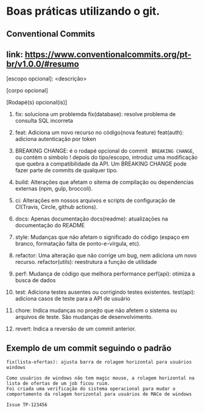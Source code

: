 # Boas práticas utilizando o git.

## Conventional Commits
link: https://www.conventionalcommits.org/pt-br/v1.0.0/#resumo
---

<tipo> [escopo opcional]: <descrição>

[corpo opcional]

[Rodapé(s) opcional(is)]

1. fix: soluciona um problemda
fix(database): resolve problema de consulta SQL incorreta

2. feat: Adiciona um novo recurso no código(nova feature)
feat(auth): adiciona autenticação por token

3. BREAKING CHANGE: é o rodapé opcional do commit ``` BREAKING CHANGE```,  ou
contém o símbolo ! depois do tipo/escopo, introduz uma modificação que quebra a compatibilidade da API. Um BREAKING CHANGE pode fazer parte de commits de qualquer tipo.

4. build: Alterações que afetam o sitema de compilação ou dependencias externas (npm, gulp, broccoli).

5. ci: Alterações em nossos arquivos e scripts de configuração de CI(Travis, Circle, github actions).

6. docs: Apenas documentação
docs(readme): atualizações na documentação do README

7. style: Mudanças que não afetam o significado do código (espaço em branco, formatação falta de ponto-e-vírgula, etc).

8. refactor: Uma alteração que não corrige um bug, nem adiciona um novo recurso.
refactor(utils): reestrutura a função de utilidade

9. perf: Mudança de código que melhora performance
perf(api): otimiza a busca de dados

10. test: Adiciona testes ausentes ou corrigindo testes existentes.
test(api): adiciona casos de teste para a API de usuário

11. chore: Indica mudanças no proejto que não afetem o sistema ou arquivos de teste. São mudanças de desenvolvimento.

12. revert: Indica a reversão de um commit anterior.

## Exemplo de um commit seguindo o padrão
```
fix(lista-ofertas): ajusta barra de rolagem horizontal para usuários windows

Como usuários de windows não tem magic mouse, a rolagem horizontal na lista de ofertas de um job ficou ruim.
Foi criada uma verificação do sistema operacional para mudar o comportamento da rolagem horizontal para usuários de MACe de windows

Issue TP-123456
```


